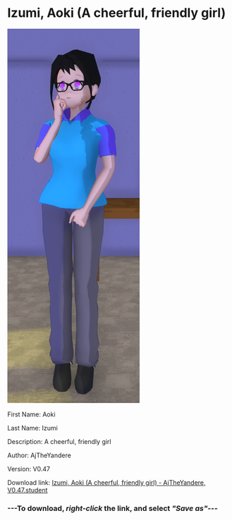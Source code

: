 # Izumi, Aoki (A cheerful, friendly girl)

<img src = "https://raw.githubusercontent.com/Arbiter1223/Daigaku-Gurashi-Custom-Students/master/Students/Files/Izumi%2C%20Aoki%20(A%20cheerful%2C%20friendly%20girl).png">

First Name: Aoki

Last Name: Izumi

Description: A cheerful, friendly girl

Author: AjTheYandere

Version: V0.47

Download link: <a href="https://raw.githubusercontent.com/Arbiter1223/Daigaku-Gurashi-Custom-Students/master/Students/Files/Izumi%2C%20Aoki%20(A%20cheerful%2C%20friendly%20girl)%20-%20AjTheYandere%2C%20V0.47.student">Izumi, Aoki (A cheerful, friendly girl) - AjTheYandere, V0.47.student</a>

### ---**To download, _right-click_ the link, and select _"Save as"_**---
